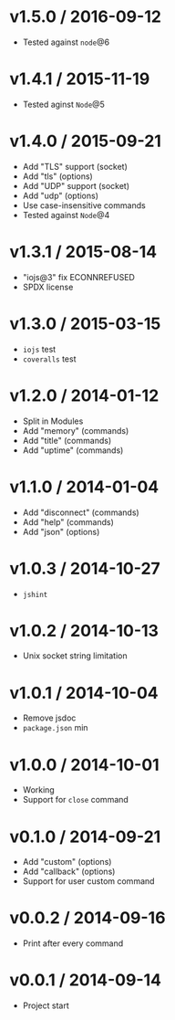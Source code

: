 v1.5.0 / 2016-09-12
==================

  * Tested against `node`@6

v1.4.1 / 2015-11-19
==================

  * Tested aginst `Node`@5

v1.4.0 / 2015-09-21
==================

  * Add "TLS" support (socket)
  * Add "tls" (options)
  * Add "UDP" support (socket)
  * Add "udp" (options)
  * Use case-insensitive commands
  * Tested against `Node`@4

v1.3.1 / 2015-08-14
==================

  * "iojs@3" fix ECONNREFUSED
  * SPDX license

v1.3.0 / 2015-03-15
==================

  * `iojs` test
  * `coveralls` test

v1.2.0 / 2014-01-12
==================

  * Split in Modules
  * Add "memory" (commands)
  * Add "title" (commands)
  * Add "uptime" (commands)

v1.1.0 / 2014-01-04
==================

  * Add "disconnect" (commands)
  * Add "help" (commands)
  * Add "json" (options)

v1.0.3 / 2014-10-27
==================

  * `jshint`

v1.0.2 / 2014-10-13
==================

  * Unix socket string limitation

v1.0.1 / 2014-10-04
==================

  * Remove jsdoc
  * `package.json` min

v1.0.0 / 2014-10-01
==================

  * Working
  * Support for `close` command

v0.1.0 / 2014-09-21
==================

  * Add "custom" (options)
  * Add "callback" (options)
  * Support for user custom command

v0.0.2 / 2014-09-16
==================

  * Print after every command

v0.0.1 / 2014-09-14
==================

  * Project start
